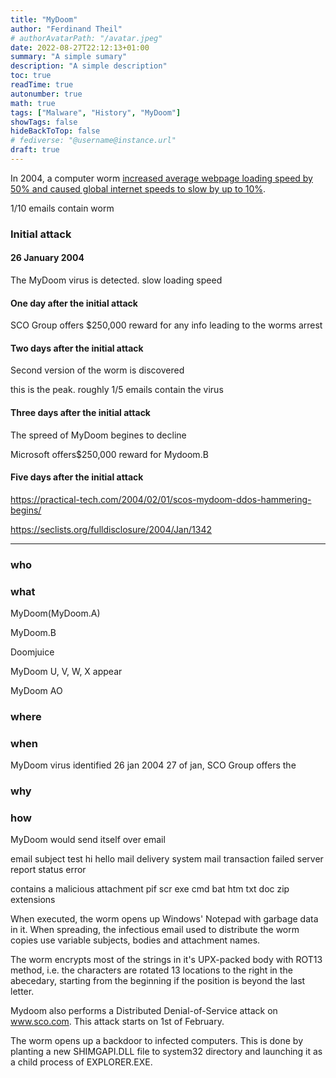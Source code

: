 ```yaml
---
title: "MyDoom"
author: "Ferdinand Theil"
# authorAvatarPath: "/avatar.jpeg"
date: 2022-08-27T22:12:13+01:00
summary: "A simple sumary"
description: "A simple description"
toc: true
readTime: true
autonumber: true
math: true
tags: ["Malware", "History", "MyDoom"]
showTags: false
hideBackToTop: false
# fediverse: "@username@instance.url"
draft: true
---
```



In 2004, a computer worm [increased average webpage loading speed by 50% and caused global internet speeds to slow by up to 10%](https://www.eweek.com/security/mydoom-slows-web-performance/).

1/10 emails contain worm

### Initial attack

#### 26 January 2004

The MyDoom virus is detected. slow loading speed

#### One day after the initial attack

SCO Group offers $250,000 reward for any info leading to the worms arrest

#### Two days after the initial attack

Second version of the worm is discovered

this is the peak. roughly 1/5 emails contain the virus

#### Three days after the initial attack

The spreed of MyDoom begines to decline

Microsoft offers$250,000 reward for Mydoom.B

#### Five days after the initial attack

https://practical-tech.com/2004/02/01/scos-mydoom-ddos-hammering-begins/

https://seclists.org/fulldisclosure/2004/Jan/1342

---

### who

### what

MyDoom(MyDoom.A)

MyDoom.B

Doomjuice

MyDoom U, V, W, X appear

MyDoom AO


### where

### when

MyDoom virus identified 26 jan 2004
27 of jan, SCO Group offers the 

### why

### how

MyDoom would send itself over email 

email subject
    test
    hi
    hello
    mail delivery system
    mail transaction failed
    server report
    status
    error

contains a malicious attachment
    pif
    scr
    exe
    cmd
    bat
    htm
    txt
    doc
    zip extensions

When executed, the worm opens up Windows' Notepad with garbage data in it. When spreading, the infectious email used to distribute the worm copies use variable subjects, bodies and attachment names.

The worm encrypts most of the strings in it's UPX-packed body with ROT13 method, i.e. the characters are rotated 13 locations to the right in the abecedary, starting from the beginning if the position is beyond the last letter.

Mydoom also performs a Distributed Denial-of-Service attack on www.sco.com. This attack starts on 1st of February.

The worm opens up a backdoor to infected computers. This is done by planting a new SHIMGAPI.DLL file to system32 directory and launching it as a child process of EXPLORER.EXE.